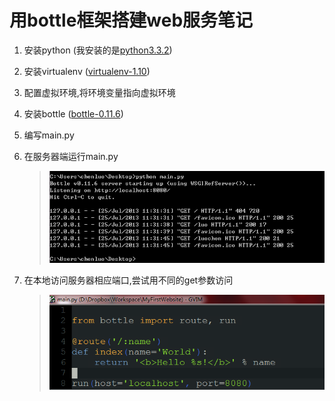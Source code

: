 用bottle框架搭建web服务笔记
===========================

1.	安装python (我安装的是[python3.3.2][a1])
2.	安装virtualenv ([virtualenv-1.10][a2])
3.	配置虚拟环境,将环境变量指向虚拟环境
4.	安装bottle ([bottle-0.11.6][a3])
5.	编写main.py
6.	在服务器端运行main.py
	>	![running main.py][p1]

7.	在本地访问服务器相应端口,尝试用不同的get参数访问
	>	![trying different parament of get][p2]


[a1]: http://www.python.org/download/
[a2]: http://pypi.python.org/pypi/virtualenv#downloads
[a3]: https://pypi.python.org/pypi/bottle/0.11.6
[p1]: ./p1.png
[p2]: ./p2.png

